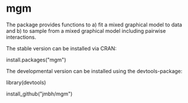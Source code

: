 # mgm

The package provides functions to a) fit a mixed graphical model to data and b) to sample from a mixed graphical model including pairwise interactions. 

The stable version can be installed via CRAN:

install.packages("mgm")



The developmental version can be installed using the devtools-package:


library(devtools)

install_github("jmbh/mgm")
